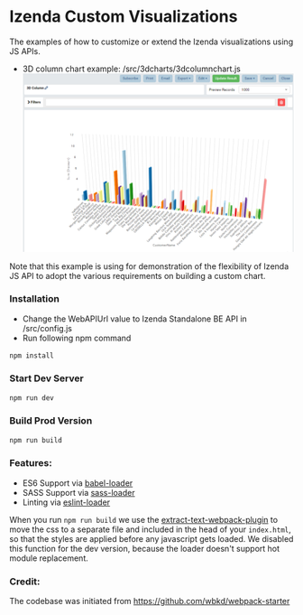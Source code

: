 # Izenda Custom Visualizations

The examples of how to customize or extend the Izenda visualizations using JS APIs.

- 3D column chart example: /src/3dcharts/3dcolumnchart.js
![3D Column Chart](docs/imgs/3DColumn_Chart.png)

Note that this example is using for demonstration of the flexibility of Izenda JS API to adopt the various requirements on building a custom chart.

### Installation

- Change the WebAPIUrl value to Izenda Standalone BE API in /src/config.js
- Run following npm command

```
npm install
```

### Start Dev Server

```
npm run dev
```

### Build Prod Version

```
npm run build
```

### Features:

- ES6 Support via [babel-loader](https://github.com/babel/babel-loader)
- SASS Support via [sass-loader](https://github.com/jtangelder/sass-loader)
- Linting via [eslint-loader](https://github.com/MoOx/eslint-loader)

When you run `npm run build` we use the [extract-text-webpack-plugin](https://github.com/webpack/extract-text-webpack-plugin) to move the css to a separate file and included in the head of your `index.html`, so that the styles are applied before any javascript gets loaded. We disabled this function for the dev version, because the loader doesn't support hot module replacement.

### Credit:

The codebase was initiated from https://github.com/wbkd/webpack-starter
